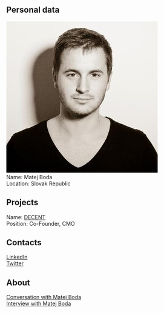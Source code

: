 ## Personal data
![photo](photo/matej_boda.jpg)  
Name: Matej Boda  
Location: Slovak Republic  
## Projects 
Name: [DECENT](../projects/decent.md)  
Position: Co-Founder, CMO  
## Contacts
[LinkedIn](https://www.linkedin.com/in/matej-boda-53515096)    
[Twitter](https://twitter.com/matejboda)  
## About
[Conversation with Matej Boda](http://www.newsbtc.com/2016/08/22/conversation-decent-founder-matej-boda-blockchain/)  
[Interview with Matej Boda](https://www.youtube.com/watch?v=yEYhDiQ2-fA)  
